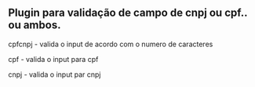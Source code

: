 ## Plugin para validação de campo de cnpj ou cpf.. ou ambos.


cpfcnpj - valida o input de acordo com o numero de caracteres

cpf - valida o input para cpf

cnpj - valida o input par cnpj